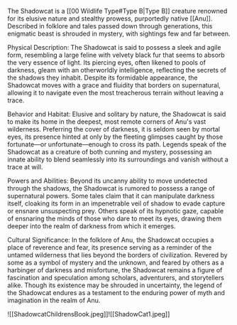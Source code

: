 The Shadowcat is a [[00 Wildlife Type#Type B|Type B]] creature renowned for its elusive nature and stealthy prowess, purportedly native [[Anu]]. Described in folklore and tales passed down through generations, this enigmatic beast is shrouded in mystery, with sightings few and far between.

Physical Description: The Shadowcat is said to possess a sleek and agile form, resembling a large feline with velvety black fur that seems to absorb the very essence of light. Its piercing eyes, often likened to pools of darkness, gleam with an otherworldly intelligence, reflecting the secrets of the shadows they inhabit. Despite its formidable appearance, the Shadowcat moves with a grace and fluidity that borders on supernatural, allowing it to navigate even the most treacherous terrain without leaving a trace.

Behavior and Habitat: Elusive and solitary by nature, the Shadowcat is said to make its home in the deepest, most remote corners of Anu's vast wilderness. Preferring the cover of darkness, it is seldom seen by mortal eyes, its presence hinted at only by the fleeting glimpses caught by those fortunate—or unfortunate—enough to cross its path. Legends speak of the Shadowcat as a creature of both cunning and mystery, possessing an innate ability to blend seamlessly into its surroundings and vanish without a trace at will.

Powers and Abilities: Beyond its uncanny ability to move undetected through the shadows, the Shadowcat is rumored to possess a range of supernatural powers. Some tales claim that it can manipulate darkness itself, cloaking its form in an impenetrable veil of shadow to evade capture or ensnare unsuspecting prey. Others speak of its hypnotic gaze, capable of ensnaring the minds of those who dare to meet its eyes, drawing them deeper into the realm of darkness from which it emerges.

Cultural Significance: In the folklore of Anu, the Shadowcat occupies a place of reverence and fear, its presence serving as a reminder of the untamed wilderness that lies beyond the borders of civilization. Revered by some as a symbol of mystery and the unknown, and feared by others as a harbinger of darkness and misfortune, the Shadowcat remains a figure of fascination and speculation among scholars, adventurers, and storytellers alike. Though its existence may be shrouded in uncertainty, the legend of the Shadowcat endures as a testament to the enduring power of myth and imagination in the realm of Anu.


![[ShadowcatChildrensBook.jpeg]]![[ShadowCat1.jpeg]]